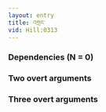 ```yaml
---
layout: entry
title: འགྲང་
vid: Hill:0313
---
```

### Dependencies (N = 0)


### Two overt arguments


### Three overt arguments
